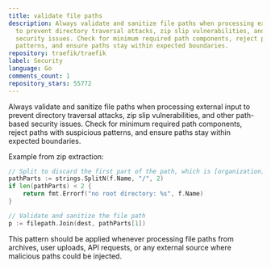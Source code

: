```yaml
---
title: validate file paths
description: Always validate and sanitize file paths when processing external input
  to prevent directory traversal attacks, zip slip vulnerabilities, and other path-based
  security issues. Check for minimum required path components, reject paths with suspicious
  patterns, and ensure paths stay within expected boundaries.
repository: traefik/traefik
label: Security
language: Go
comments_count: 1
repository_stars: 55772
---
```


Always validate and sanitize file paths when processing external input to prevent directory traversal attacks, zip slip vulnerabilities, and other path-based security issues. Check for minimum required path components, reject paths with suspicious patterns, and ensure paths stay within expected boundaries.

Example from zip extraction:
```go
// Split to discard the first part of the path, which is [organization]-[project]-[release commit sha1] when the archive is a Yaegi go plugin with vendoring.
pathParts := strings.SplitN(f.Name, "/", 2)
if len(pathParts) < 2 {
    return fmt.Errorf("no root directory: %s", f.Name)
}

// Validate and sanitize the file path
p := filepath.Join(dest, pathParts[1])
```

This pattern should be applied whenever processing file paths from archives, user uploads, API requests, or any external source where malicious paths could be injected.